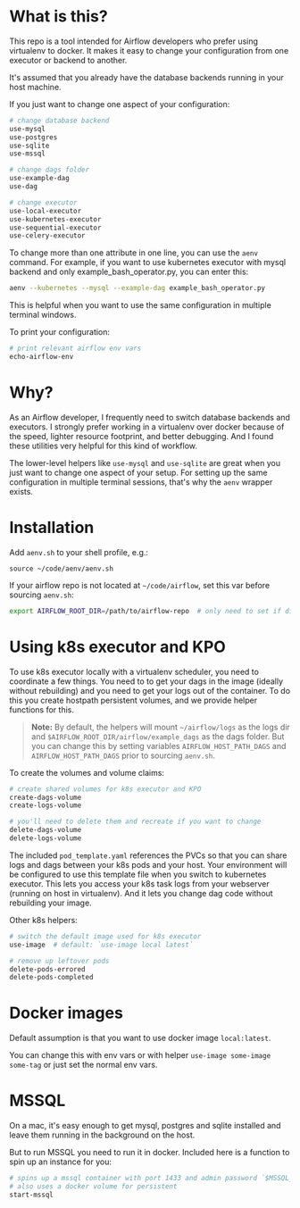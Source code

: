 # What is this?

This repo is a tool intended for Airflow developers who prefer using virtualenv to docker.  It makes it easy to change your configuration from one executor or backend to another.

It's assumed that you already have the database backends running in your host machine.

If you just want to change one aspect of your configuration:

```bash
# change database backend
use-mysql
use-postgres
use-sqlite
use-mssql

# change dags folder
use-example-dag
use-dag

# change executor
use-local-executor
use-kubernetes-executor
use-sequential-executor
use-celery-executor
```

To change more than one attribute in one line, you can use the `aenv` command. For example, if you want to use kubernetes executor with mysql backend and only example_bash_operator.py, you can enter this:

```bash
aenv --kubernetes --mysql --example-dag example_bash_operator.py
```

This is helpful when you want to use the same configuration in multiple terminal windows.

To print your configuration:

```bash
# print relevant airflow env vars
echo-airflow-env
```

# Why?

As an Airflow developer, I frequently need to switch database backends and executors. I strongly prefer working in a virtualenv over docker because of the speed, lighter resource footprint, and better debugging. And I found these utilities very helpful for this kind of workflow.

The lower-level helpers like `use-mysql` and `use-sqlite` are great when you just want to change one aspect of your setup.  For setting up the same configuration in multiple terminal sessions, that's why the `aenv` wrapper exists.

# Installation

Add `aenv.sh` to your shell profile, e.g.:

```shell
source ~/code/aenv/aenv.sh
```

If your airflow repo is not located at `~/code/airflow`, set this var before sourcing `aenv.sh`:

```bash
export AIRFLOW_ROOT_DIR=/path/to/airflow-repo  # only need to set if different from ~/code/airflow
```

# Using k8s executor and KPO

To use k8s executor locally with a virtualenv scheduler, you need to coordinate a few things.  You need to to get your dags in the image (ideally without rebuilding) and you need to get your logs out of the container.  To do this you create hostpath persistent volumes, and we provide helper functions for this.

> **Note:** By default, the helpers will mount `~/airflow/logs` as the logs dir and `$AIRFLOW_ROOT_DIR/airflow/example_dags` as the dags folder.  But you can change this by setting variables `AIRFLOW_HOST_PATH_DAGS` and `AIRFLOW_HOST_PATH_DAGS` prior to sourcing `aenv.sh`.

To create the volumes and volume claims:

```bash
# create shared volumes for k8s executor and KPO
create-dags-volume
create-logs-volume

# you'll need to delete them and recreate if you want to change
delete-dags-volume
delete-logs-volume
```

The included `pod_template.yaml` references the PVCs so that you can share logs and dags between your k8s pods and your host.  Your environment will be configured to use this template file when you switch to kubernetes executor.  This lets you access your k8s task logs from your webserver (running on host in virtualenv).  And it lets you change dag code without rebuilding your image.

Other k8s helpers:

```bash
# switch the default image used for k8s executor
use-image  # default: `use-image local latest`

# remove up leftover pods
delete-pods-errored
delete-pods-completed
```

# Docker images

Default assumption is that you want to use docker image `local:latest`.

You can change this with env vars or with helper `use-image some-image some-tag` or just set the normal env vars.

# MSSQL

On a mac, it's easy enough to get mysql, postgres and sqlite installed and leave them running in the background on the host.

But to run MSSQL you need to run it in docker.  Included here is a function to spin up an instance for you:

```bash
# spins up a mssql container with port 1433 and admin password `$MSSQL_DEV_PASSWORD` (default: Abc123456)
# also uses a docker volume for persistent
start-mssql  
```
